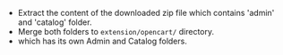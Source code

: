 - Extract the content of the downloaded zip file which contains 'admin' and 'catalog' folder. 
- Merge both folders to `extension/opencart/` directory.
- which has its own Admin and Catalog folders.
